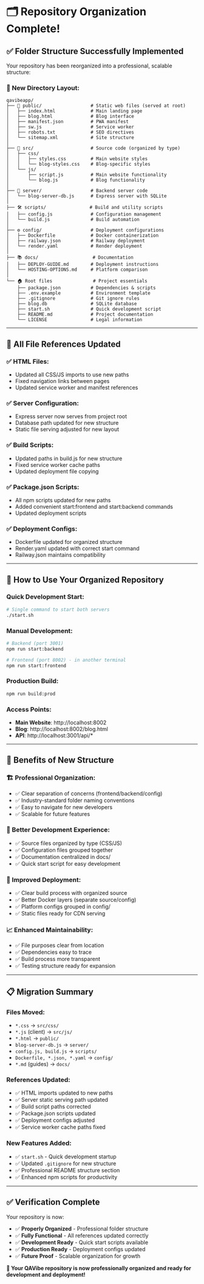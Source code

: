 # 🗂️ Repository Organization Complete!

## ✅ **Folder Structure Successfully Implemented**

Your repository has been reorganized into a professional, scalable structure:

### **📁 New Directory Layout:**

```
qavibeapp/
├── 📄 public/                  # Static web files (served at root)
│   ├── index.html             # Main landing page
│   ├── blog.html              # Blog interface
│   ├── manifest.json          # PWA manifest
│   ├── sw.js                  # Service worker
│   ├── robots.txt             # SEO directives
│   └── sitemap.xml            # Site structure
│
├── 🎨 src/                     # Source code (organized by type)
│   ├── css/
│   │   ├── styles.css         # Main website styles
│   │   └── blog-styles.css    # Blog-specific styles
│   └── js/
│       ├── script.js          # Main website functionality
│       └── blog.js            # Blog functionality
│
├── 🔧 server/                  # Backend server code
│   └── blog-server-db.js      # Express server with SQLite
│
├── 🛠️ scripts/                # Build and utility scripts
│   ├── config.js              # Configuration management
│   └── build.js               # Build automation
│
├── ⚙️ config/                  # Deployment configurations
│   ├── Dockerfile             # Docker containerization
│   ├── railway.json           # Railway deployment
│   └── render.yaml            # Render deployment
│
├── 📚 docs/                    # Documentation
│   ├── DEPLOY-GUIDE.md        # Deployment instructions
│   └── HOSTING-OPTIONS.md     # Platform comparison
│
└── 🏠 Root files               # Project essentials
    ├── package.json           # Dependencies & scripts
    ├── .env.example           # Environment template
    ├── .gitignore             # Git ignore rules
    ├── blog.db                # SQLite database
    ├── start.sh               # Quick development script
    ├── README.md              # Project documentation
    └── LICENSE                # Legal information
```

---

## 🔧 **All File References Updated**

### ✅ **HTML Files:**
- Updated all CSS/JS imports to use new paths
- Fixed navigation links between pages
- Updated service worker and manifest references

### ✅ **Server Configuration:**
- Express server now serves from project root
- Database path updated for new structure
- Static file serving adjusted for new layout

### ✅ **Build Scripts:**
- Updated paths in build.js for new structure
- Fixed service worker cache paths
- Updated deployment file copying

### ✅ **Package.json Scripts:**
- All npm scripts updated for new paths
- Added convenient start:frontend and start:backend commands
- Updated deployment scripts

### ✅ **Deployment Configs:**
- Dockerfile updated for organized structure
- Render.yaml updated with correct start command
- Railway.json maintains compatibility

---

## 🚀 **How to Use Your Organized Repository**

### **Quick Development Start:**
```bash
# Single command to start both servers
./start.sh
```

### **Manual Development:**
```bash
# Backend (port 3001)
npm run start:backend

# Frontend (port 8002) - in another terminal
npm run start:frontend
```

### **Production Build:**
```bash
npm run build:prod
```

### **Access Points:**
- **Main Website**: http://localhost:8002
- **Blog**: http://localhost:8002/blog.html  
- **API**: http://localhost:3001/api/*

---

## 🎯 **Benefits of New Structure**

### **🏗️ Professional Organization:**
- ✅ Clear separation of concerns (frontend/backend/config)
- ✅ Industry-standard folder naming conventions
- ✅ Easy to navigate for new developers
- ✅ Scalable for future features

### **🔧 Better Development Experience:**
- ✅ Source files organized by type (CSS/JS)
- ✅ Configuration files grouped together
- ✅ Documentation centralized in docs/
- ✅ Quick start script for easy development

### **🚀 Improved Deployment:**
- ✅ Clear build process with organized source
- ✅ Better Docker layers (separate source/config)
- ✅ Platform configs grouped in config/
- ✅ Static files ready for CDN serving

### **📈 Enhanced Maintainability:**
- ✅ File purposes clear from location
- ✅ Dependencies easy to trace
- ✅ Build process more transparent
- ✅ Testing structure ready for expansion

---

## 📋 **Migration Summary**

### **Files Moved:**
- `*.css` → `src/css/`
- `*.js` (client) → `src/js/`
- `*.html` → `public/`
- `blog-server-db.js` → `server/`
- `config.js, build.js` → `scripts/`
- `Dockerfile, *.json, *.yaml` → `config/`
- `*.md` (guides) → `docs/`

### **References Updated:**
- ✅ HTML imports updated to new paths
- ✅ Server static serving path updated
- ✅ Build script paths corrected
- ✅ Package.json scripts updated
- ✅ Deployment configs adjusted
- ✅ Service worker cache paths fixed

### **New Features Added:**
- ✅ `start.sh` - Quick development startup
- ✅ Updated `.gitignore` for new structure
- ✅ Professional README structure section
- ✅ Enhanced npm scripts for productivity

---

## ✅ **Verification Complete**

Your repository is now:
- ✅ **Properly Organized** - Professional folder structure
- ✅ **Fully Functional** - All references updated correctly
- ✅ **Development Ready** - Quick start scripts available
- ✅ **Production Ready** - Deployment configs updated
- ✅ **Future Proof** - Scalable organization for growth

**🎉 Your QAVibe repository is now professionally organized and ready for development and deployment!**

